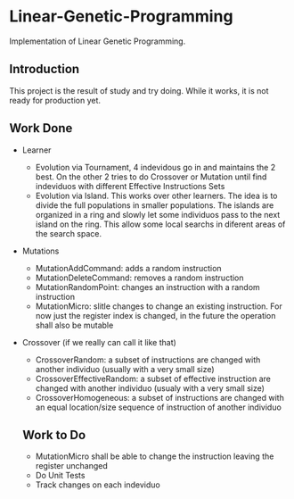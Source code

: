 # Linear-Genetic-Programming
Implementation of Linear Genetic Programming.

## Introduction
This project is the result of study and try doing. While it works, it is not ready for production yet.

## Work Done
* Learner
  * Evolution via Tournament, 4 indevidous go in and maintains the 2 best. On the other 2 tries to do Crossover or Mutation until find indeviduos with different Effective Instructions Sets
  * Evolution via Island. This works over other learners. The idea is to divide the full populations in smaller populations. The islands are organized in a ring and slowly let some individuos pass to the next island on the ring. This allow some local searchs in diferent areas of the search space.
* Mutations
  * MutationAddCommand: adds a random instruction
  * MutationDeleteCommand: removes a random instruction
  * MutationRandomPoint: changes an instruction with a random instruction
  * MutationMicro: slitle changes to change an existing instruction. For now just the register index is changed, in the future the operation shall also be mutable
* Crossover (if we really can call it like that)
  * CrossoverRandom: a subset of instructions are changed with another individuo (usually with a very small size)
  * CrossoverEffectiveRandom: a subset of effective instruction are changed with another individuo (usualy with a very small size)
  * CrossoverHomogeneous: a subset of instructions are changed with an equal location/size sequence of instruction of another individuo
  
  ## Work to Do
  * MutationMicro shall be able to change the instruction leaving the register unchanged
  * Do Unit Tests
  * Track changes on each indeviduo
